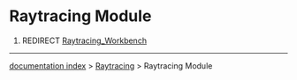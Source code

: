 # Raytracing Module
1.  REDIRECT [Raytracing\_Workbench](Raytracing_Workbench.md)

---
[documentation index](../README.md) > [Raytracing](Raytracing_Workbench.md) > Raytracing Module
